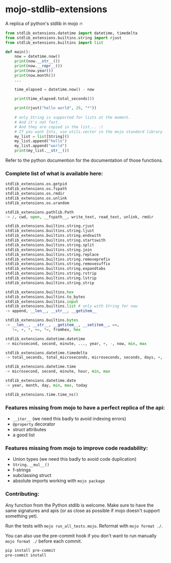 # mojo-stdlib-extensions
A replica of python's stdlib in mojo 🔥


```python
from stdlib_extensions.datetime import datetime, timedelta
from stdlib_extensions.builtins.string import rjust
from stdlib_extensions.builtins import list

def main():
    now = datetime.now()
    print(now.__str__())
    print(now.__repr__())
    print(now.year())
    print(now.month())
    ...

    time_elapsed = datetime.now() - now
    
    print(time_elapsed.total_seconds())

    print(rjust("hello world", 20, "*"))
    
    # only String is supported for lists at the moment. 
    # And it's not fast.
    # And they are copied in the list... :(
    # If you want Ints, use utils.vector in the mojo standard library
    my_list = list[String]()
    my_list.append("hello")
    my_list.append("world")
    print(my_list.__str__())
```

Refer to the python documention for the documentation of those functions.


### Complete list of what is available here:

```python
stdlib_extensions.os.getpid
stdlib_extensions.os.fspath
stdlib_extensions.os.rmdir
stdlib_extensions.os.unlink
stdlib_extensions.os.urandom

stdlib_extensions.pathlib.Path
-> /, cwd, open, __fspath__, write_text, read_text, unlink, rmdir 

stdlib_extensions.builtins.string.rjust
stdlib_extensions.builtins.string.ljust
stdlib_extensions.builtins.string.endswith
stdlib_extensions.builtins.string.startswith
stdlib_extensions.builtins.string.split
stdlib_extensions.builtins.string.join
stdlib_extensions.builtins.string.replace
stdlib_extensions.builtins.string.removeprefix
stdlib_extensions.builtins.string.removesuffix
stdlib_extensions.builtins.string.expandtabs
stdlib_extensions.builtins.string.rstrip
stdlib_extensions.builtins.string.lstrip
stdlib_extensions.builtins.string.strip

stdlib_extensions.builtins.hex
stdlib_extensions.builtins.to_bytes
stdlib_extensions.builtins.input
stdlib_extensions.builtins.list # only with String for now
-> append, __len__, __str__, __getitem__

stdlib_extensions.builtins.bytes
-> __len__, __str__, __getitem__, __setitem__, ==,
   !=, +, *, +=, *=, fromhex, hex

stdlib_extensions.datetime.datetime
-> microsecond, second, minute, ..., year, +, -, now, min, max

stdlib_extensions.datetime.timedelta
-> total_seconds, total_microseconds, microseconds, seconds, days, +, -, /

stdlib_extensions.datetime.time
-> microsecond, second, minute, hour, min, max

stdlib_extensions.datetime.date
-> year, month, day, min, max, today

stdlib_extensions.time.time_ns()
```


### Features missing from mojo to have a perfect replica of the api:
* `__iter__` (we need this badly to avoid indexing errors)
* `@property` decorator
* struct attributes
* a good list


### Features missing from mojo to improve code readability:
* Union types (we need this badly to avoid code duplication)
* `String.__mul__()`
* f-strings
* subclassing struct
* absolute imports working with `mojo package`

### Contributing:

Any function from the Python stdlib is welcome. Make sure to have the same signatures and apis
(or as close as possible if mojo doesn't support something yet).

Run the tests with `mojo run_all_tests.mojo`.
Reformat with `mojo format ./`.

You can also use the pre-commit hook if you don't want to run manually `mojo format ./` before each commit.

```bash
pip install pre-commit
pre-commit install
```
